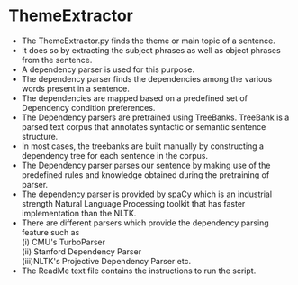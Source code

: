 # ThemeExtractor
* The ThemeExtractor.py finds the theme or main topic of a sentence.   
* It does so by extracting the subject phrases as well as object phrases from the sentence.  
* A dependency parser is used for this purpose. 
* The dependency parser finds the dependencies among the various words present in a sentence. 
* The dependencies are mapped based on a predefined set of Dependency condition preferences.  
* The Dependency parsers are pretrained using TreeBanks. TreeBank is a parsed text corpus that annotates syntactic or semantic sentence structure. 
* In most cases, the treebanks are built manually by constructing a dependency tree for each sentence in the corpus.  
* The Dependency parser parses our sentence by making use of the predefined rules and knowledge obtained during the pretraining of parser.  
* The dependency parser is provided by spaCy which is an industrial strength Natural Language Processing toolkit that has faster implementation than the NLTK.  
* There are different parsers which provide the dependency parsing feature such as <br>
(i)  CMU's TurboParser      
(ii) Stanford Dependency Parser      
(iii)NLTK's Projective Dependency Parser etc.
* The ReadMe text file contains the instructions to run the script.
